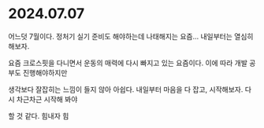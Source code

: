 # 2024.07.07

어느덧 7월이다. 정처기 실기 준비도 해야하는데 나태해지는 요즘... 내일부터는 열심히 해보자.

요즘 크로스핏을 다니면서 운동의 매력에 다시 빠지고 있는 요즘이다. 이에 따라 개발 공부도 진행해야하지만

생각보다 잘잡히는 느낌이 들지 않아 아쉽다. 내일부터 마음을 다 잡고, 시작해보자. 다시 차근차근 시작해 봐야

할 것 같다. 힘내자 힘

